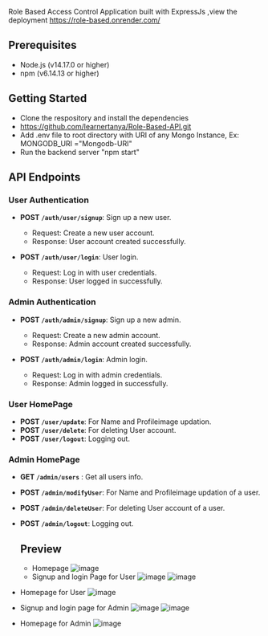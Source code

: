 Role Based Access Control Application built with ExpressJs ,view the deployment https://role-based.onrender.com/
## Prerequisites

- Node.js (v14.17.0 or higher)
- npm (v6.14.13 or higher)
## Getting Started
- Clone the respository and install the dependencies
- https://github.com/learnertanya/Role-Based-API.git
- Add .env file to root directory with URI of any Mongo Instance,
  Ex: MONGODB_URI ="Mongodb-URI"
- Run the backend server "npm start"
## API Endpoints

### User Authentication

- **POST `/auth/user/signup`**: Sign up a new user.
  - Request: Create a new user account.
  - Response: User account created successfully.

- **POST `/auth/user/login`**: User login.
  - Request: Log in with user credentials.
  - Response: User logged in successfully.

### Admin Authentication

- **POST `/auth/admin/signup`**: Sign up a new admin.
  - Request: Create a new admin account.
  - Response: Admin account created successfully.

- **POST `/auth/admin/login`**: Admin login.
  - Request: Log in with admin credentials.
  - Response: Admin logged in successfully.
### User HomePage
- **POST `/user/update`**: For Name and Profileimage updation.
- **POST `/user/delete`**: For deleting User account.
- **POST `/user/logout`**: Logging out.
### Admin HomePage
- **GET `/admin/users`** : Get all users info.
- **POST `/admin/modifyUser`**: For Name and Profileimage updation of a user.
- **POST `/admin/deleteUser`**: For deleting User account of a user.
- **POST `/admin/logout`**: Logging out.

  ## Preview
  - Homepage
![image](https://github.com/learnertanya/Role-Based-API/assets/94377598/041267c0-8f43-4202-8d85-d46d3b923b3a)
  - Signup and login Page for User
![image](https://github.com/learnertanya/Role-Based-API/assets/94377598/1b9688e0-2eba-44cc-b939-f0b9e0efb43c)
![image](https://github.com/learnertanya/Role-Based-API/assets/94377598/90816fe2-eba7-475b-af02-b61773aee473)
- Homepage for User
![image](https://github.com/learnertanya/Role-Based-API/assets/94377598/0a15648c-ee95-4924-8c82-7ebe1d86b702)
- Signup and login page for Admin
  ![image](https://github.com/learnertanya/Role-Based-API/assets/94377598/2b882e52-2f58-4a0f-bc38-f51a938493f2)
  ![image](https://github.com/learnertanya/Role-Based-API/assets/94377598/d82a4b02-36ce-42af-92c0-e4d0cda19b19)
- Homepage for Admin
![image](https://github.com/learnertanya/Role-Based-API/assets/94377598/d9e35a6e-0f62-4c50-82f5-4c826947d2c0)





  

   


